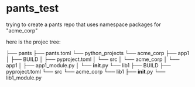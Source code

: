 # pants_test

trying to create a pants repo that uses namespace packages for "acme_corp"

here is the projec tree:

├── pants
├── pants.toml
└── python_projects
    └── acme_corp
        ├── app1
        │   ├── BUILD
        │   ├── pyproject.toml
        │   └── src
        │       └── acme_corp
        │           └── app1
        │               ├── app1_module.py
        │               └── __init__.py
        └── lib1
            ├── BUILD
            ├── pyproject.toml
            └── src
                └── acme_corp
                    └── lib1
                        ├── __init__.py
                        └── lib1_module.py

